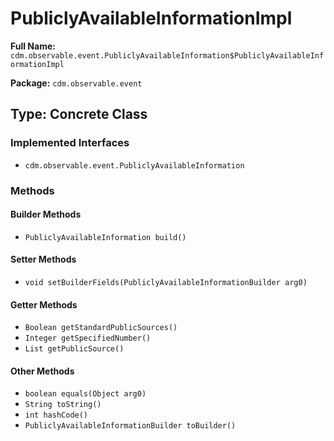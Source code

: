 # PubliclyAvailableInformationImpl

**Full Name:** `cdm.observable.event.PubliclyAvailableInformation$PubliclyAvailableInformationImpl`

**Package:** `cdm.observable.event`

## Type: Concrete Class

### Implemented Interfaces

- `cdm.observable.event.PubliclyAvailableInformation`

### Methods

#### Builder Methods

- `PubliclyAvailableInformation build()`

#### Setter Methods

- `void setBuilderFields(PubliclyAvailableInformationBuilder arg0)`

#### Getter Methods

- `Boolean getStandardPublicSources()`
- `Integer getSpecifiedNumber()`
- `List getPublicSource()`

#### Other Methods

- `boolean equals(Object arg0)`
- `String toString()`
- `int hashCode()`
- `PubliclyAvailableInformationBuilder toBuilder()`

